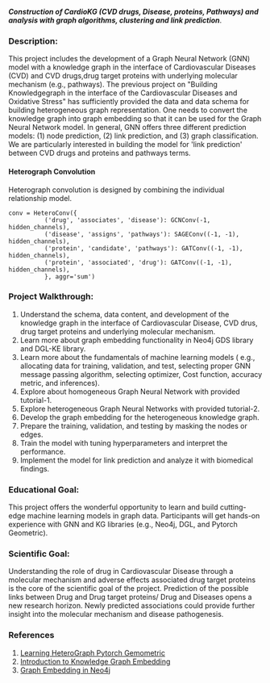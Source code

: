 
***Construction of CardioKG (CVD drugs, Disease, proteins, Pathways) and analysis with graph algorithms, clustering and link prediction***.

### Description: 
This project includes the development of a Graph Neural Network (GNN) model with a knowledge graph in the interface of Cardiovascular Diseases (CVD) and CVD drugs,drug target proteins with underlying molecular mechanism (e.g., pathways). The previous project on "Building Knowledgegraph in the interface of the Cardiovascular Diseases and Oxidative Stress" has sufficiently provided the data and data schema for building heterogeneous graph representation. One needs to convert the knowledge graph into graph embedding so that it can be used for the Graph Neural Network model. In general, GNN offers three different prediction models: (1) node prediction, (2) link prediction, and (3) graph classification. We are particularly interested in building the model for 'link prediction' between CVD drugs and proteins and pathways terms.

#### Heterograph Convolution


Heterograph convolution is designed by combining the individual relationship model.

```
conv = HeteroConv({
          ('drug', 'associates', 'disease'): GCNConv(-1, hidden_channels),
          ('disease', 'assigns', 'pathways'): SAGEConv((-1, -1), hidden_channels),
          ('protein', 'candidate', 'pathways'): GATConv((-1, -1), hidden_channels),
          ('protein', 'associated', 'drug'): GATConv((-1, -1), hidden_channels),
          }, aggr='sum')
```

### Project Walkthrough:
1. Understand the schema, data content, and development of the knowledge graph in the interface of Cardiovascular Disease, CVD drus, drug target proteins and underlying molecular mechanism.
2. Learn more about graph embedding functionality in Neo4j GDS library and DGL-KE library.
3. Learn more about the fundamentals of machine learning models ( e.g., allocating data for training, validation, and test, selecting proper GNN message passing algorithm, selecting optimizer, Cost function, accuracy metric, and inferences).
4. Explore about homogeneous Graph Neural Network with provided tutorial-1.
5. Explore heterogeneous Graph Neural Networks with provided tutorial-2.
6. Develop the graph embedding for the heterogeneous knowledge graph.
7. Prepare the training, validation, and testing by masking the nodes or edges.
8. Train the model with tuning hyperparameters and interpret the performance.
9. Implement the model for link prediction and analyze it with biomedical findings.

### Educational Goal: 
This project offers the wonderful opportunity to learn and build cutting-edge machine learning models in graph data. Participants will get hands-on experience with GNN and KG libraries (e.g.,  Neo4j, DGL, and Pytorch Geometric). 

### Scientific Goal:
Understanding the role of drug in Cardiovascular Disease through a molecular mechanism and adverse effects associated drug target proteins is the core of the scientific goal of the project. Prediction of the possible links between Drug and Drug target proteins/ Drug and Diseases opens a new research horizon. Newly predicted associations could provide further insight into the molecular mechanism and disease pathogenesis.

### References
1. [Learning HeteroGraph Pytorch Gemometric](https://pytorch-geometric.readthedocs.io/en/latest/notes/heterogeneous.html)
2. [Introduction to Knowledge Graph Embedding](https://aws-dglke.readthedocs.io/en/latest/kg.html#a-short-explanation-of-the-score-functions)
3. [Graph Embedding in Neo4j](https://neo4j.com/developer/graph-data-science/graph-embeddings/)

